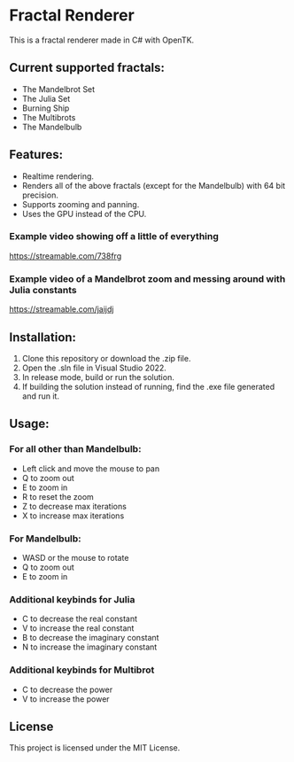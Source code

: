 # Fractal Renderer

This is a fractal renderer made in C# with OpenTK.

## Current supported fractals:

- The Mandelbrot Set
- The Julia Set
- Burning Ship
- The Multibrots
- The Mandelbulb

## Features:

- Realtime rendering.
- Renders all of the above fractals (except for the Mandelbulb) with 64 bit precision.
- Supports zooming and panning.
- Uses the GPU instead of the CPU.

### Example video showing off a little of everything
https://streamable.com/738frg

### Example video of a Mandelbrot zoom and messing around with Julia constants
https://streamable.com/jaijdj

## Installation:

1. Clone this repository or download the .zip file.
2. Open the .sln file in Visual Studio 2022.
3. In release mode, build or run the solution.
4. If building the solution instead of running, find the .exe file generated and run it.

## Usage:

### For all other than Mandelbulb:
- Left click and move the mouse to pan
- Q to zoom out
- E to zoom in
- R to reset the zoom
- Z to decrease max iterations
- X to increase max iterations
### For Mandelbulb:
- WASD or the mouse to rotate
- Q to zoom out
- E to zoom in
### Additional keybinds for Julia
- C to decrease the real constant
- V to increase the real constant
- B to decrease the imaginary constant
- N to increase the imaginary constant
### Additional keybinds for Multibrot
- C to decrease the power
- V to increase the power

## License

This project is licensed under the MIT License.
